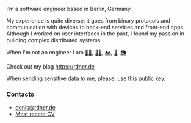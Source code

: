 I’m a software engineer based in Berlin, Germany.

My experience is quite diverse: it goes from binary protocols and communication with devices to back-end services and front-end apps. Although I worked on user interfaces in the past, I found my passion in building complex distributed systems.

When I'm not an engineer I am [🏃🏻](https://connect.garmin.com/modern/profile/ccb91222-2fcb-4ba6-87c6-efe33b58650e), [🚴🏻](https://connect.garmin.com/modern/profile/ccb91222-2fcb-4ba6-87c6-efe33b58650e), [🏍](https://rdner.de/posts/motorcycle/), [🎸](https://rdner.bandcamp.com), [📷](https://www.flickr.com/photos/rdner/)

Check out my blog https://rdner.de

When sending sensitive data to me, please, use [this public key](https://rdner.de/about/public-key.txt).

### Contacts
* [denis@rdner.de](mailto:denis@rdner.de)
* [Most recent CV](https://rdner.de/cv.html)
